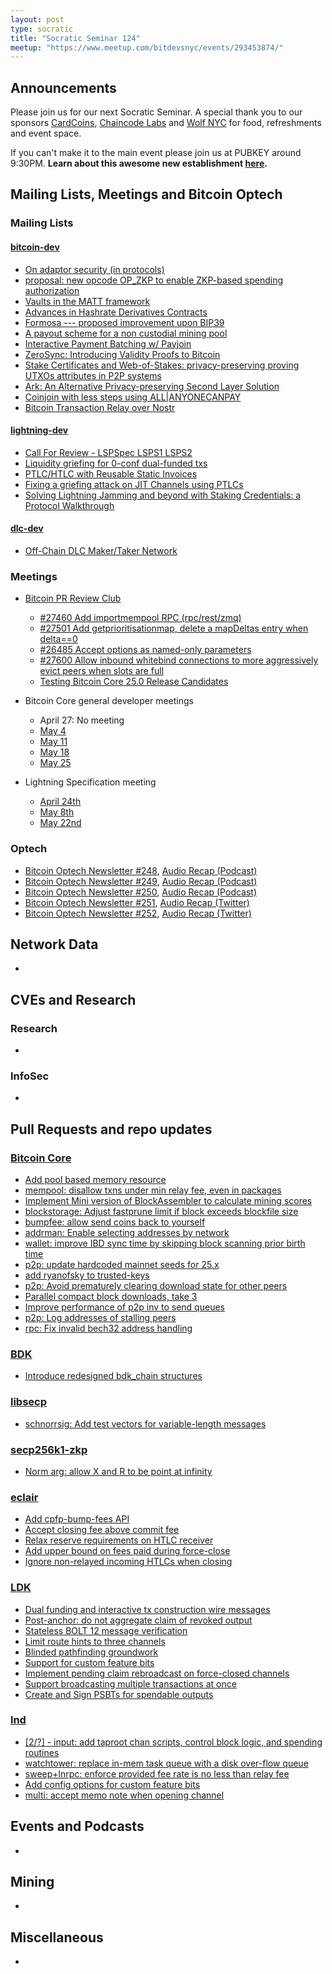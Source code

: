 ```yaml
---
layout: post
type: socratic
title: "Socratic Seminar 124"
meetup: "https://www.meetup.com/bitdevsnyc/events/293453874/"
---
```


## Announcements
Please join us for our next Socratic Seminar. A special thank you to our sponsors [CardCoins](https://cardcoins.co), [Chaincode Labs](https://chaincode.com) and [Wolf NYC](https://wolfnyc.com) for food, refreshments and event space.

If you can't make it to the main event please join us at PUBKEY around 9:30PM. **Learn about this awesome new establishment [here](https://ny.eater.com/2022/12/13/23494423/pubkey-opening-manhattan-bitcoin-bar).**

## Mailing Lists, Meetings and Bitcoin Optech
### Mailing Lists
#### [bitcoin-dev](https://lists.linuxfoundation.org/pipermail/bitcoin-dev)
- [On adaptor security (in protocols)](https://lists.linuxfoundation.org/pipermail/bitcoin-dev/2023-April/021594.html)
- [proposal: new opcode OP_ZKP to enable ZKP-based spending authorization](https://lists.linuxfoundation.org/pipermail/bitcoin-dev/2023-April/021592.html)
- [Vaults in the MATT framework](https://lists.linuxfoundation.org/pipermail/bitcoin-dev/2023-April/021588.html)
- [Advances in Hashrate Derivatives Contracts](https://lists.linuxfoundation.org/pipermail/bitcoin-dev/2023-May/021605.html)
- [Formosa --- proposed improvement upon BIP39](https://lists.linuxfoundation.org/pipermail/bitcoin-dev/2023-May/021607.html)
- [A payout scheme for a non custodial mining pool](https://lists.linuxfoundation.org/pipermail/bitcoin-dev/2023-May/021610.html)
- [Interactive Payment Batching w/ Payjoin](https://lists.linuxfoundation.org/pipermail/bitcoin-dev/2023-May/021653.html)
- [ZeroSync: Introducing Validity Proofs to Bitcoin](https://lists.linuxfoundation.org/pipermail/bitcoin-dev/2023-May/021679.html)
- [Stake Certificates and Web-of-Stakes: privacy-preserving proving UTXOs attributes in P2P systems](https://lists.linuxfoundation.org/pipermail/bitcoin-dev/2023-May/021686.html)
- [Ark: An Alternative Privacy-preserving Second Layer Solution](https://lists.linuxfoundation.org/pipermail/bitcoin-dev/2023-May/021694.html)
- [Coinjoin with less steps using ALL|ANYONECANPAY](https://lists.linuxfoundation.org/pipermail/bitcoin-dev/2023-May/021696.html)
- [Bitcoin Transaction Relay over Nostr](https://lists.linuxfoundation.org/pipermail/bitcoin-dev/2023-May/021700.html)


#### [lightning-dev](https://lists.linuxfoundation.org/pipermail/lightning-dev)
- [Call For Review - LSPSpec LSPS1 LSPS2](https://lists.linuxfoundation.org/pipermail/lightning-dev/2023-May/003926.html)
- [Liquidity griefing for 0-conf dual-funded txs](https://lists.linuxfoundation.org/pipermail/lightning-dev/2023-May/003920.html)
- [PTLC/HTLC with Reusable Static Invoices](https://lists.linuxfoundation.org/pipermail/lightning-dev/2023-May/003937.html)
- [Fixing a griefing attack on JIT Channels using PTLCs](https://lists.linuxfoundation.org/pipermail/lightning-dev/2023-May/003939.html)
- [Solving Lightning Jamming and beyond with Staking Credentials: a Protocol Walkthrough](https://lists.linuxfoundation.org/pipermail/lightning-dev/2023-May/003964.html)


#### [dlc-dev](https://mailmanlists.org/pipermail/dlc-dev)
- [Off-Chain DLC Maker/Taker Network](https://mailmanlists.org/pipermail/dlc-dev/2023-April/000175.html)

### Meetings
- [Bitcoin PR Review Club](https://bitcoincore.reviews)
    - [#27460 Add importmempool RPC (rpc/rest/zmq)](https://bitcoincore.reviews/27460)
    - [#27501 Add getprioritisationmap, delete a mapDeltas entry when delta==0](https://bitcoincore.reviews/27501)
    - [#26485 Accept options as named-only parameters](https://bitcoincore.reviews/26485)
    - [#27600 Allow inbound whitebind connections to more aggressively evict peers when slots are full](https://bitcoincore.reviews/27600)
    - [Testing Bitcoin Core 25.0 Release Candidates](https://bitcoincore.reviews/v25-rc-testing)


- Bitcoin Core general developer meetings
    - April 27: No meeting
    - [May 4](https://www.erisian.com.au/bitcoin-core-dev/log-2023-05-04.html#l-246)
    - [May 11](https://www.erisian.com.au/bitcoin-core-dev/log-2023-05-11.html#l-184)
    - [May 18](https://www.erisian.com.au/bitcoin-core-dev/log-2023-05-18.html#l-196)
    - [May 25](https://www.erisian.com.au/bitcoin-core-dev/log-2023-05-25.html#l-180)

- Lightning Specification meeting
    - [April 24th](https://github.com/lightning/bolts/issues/1067)
    - [May 8th](https://github.com/lightning/bolts/issues/1076)
    - [May 22nd](https://github.com/lightning/bolts/issues/1082)

### Optech
- [Bitcoin Optech Newsletter #248](https://bitcoinops.org/en/newsletters/2023/04/26/), [Audio Recap (Podcast)](https://bitcoinops.org/en/podcast/2023/04/27/)
- [Bitcoin Optech Newsletter #249](https://bitcoinops.org/en/newsletters/2023/05/03/), [Audio Recap (Podcast)](https://bitcoinops.org/en/podcast/2023/05/03/)
- [Bitcoin Optech Newsletter #250](https://bitcoinops.org/en/newsletters/2023/05/10/), [Audio Recap (Podcast)](https://bitcoinops.org/en/podcast/2023/05/10/)
- [Bitcoin Optech Newsletter #251](https://bitcoinops.org/en/newsletters/2023/05/17/), [Audio Recap (Twitter)](https://twitter.com/bitcoinoptech/status/1659166740734001153)
- [Bitcoin Optech Newsletter #252](https://bitcoinops.org/en/newsletters/2023/05/24/), [Audio Recap (Twitter)](https://twitter.com/bitcoinoptech/status/1661748867925446657)

## Network Data
-

## CVEs and Research
### Research
-

### InfoSec
-

## Pull Requests and repo updates
### [Bitcoin Core](https://github.com/bitcoin/bitcoin)
- [Add pool based memory resource](https://github.com/bitcoin/bitcoin/pull/25325)
- [mempool: disallow txns under min relay fee, even in packages](https://github.com/bitcoin/bitcoin/pull/26933)
- [Implement Mini version of BlockAssembler to calculate mining scores](https://github.com/bitcoin/bitcoin/pull/27021)
- [blockstorage: Adjust fastprune limit if block exceeds blockfile size](https://github.com/bitcoin/bitcoin/pull/27191)
- [bumpfee: allow send coins back to yourself](https://github.com/bitcoin/bitcoin/pull/27195)
- [addrman: Enable selecting addresses by network](https://github.com/bitcoin/bitcoin/pull/27214)
- [wallet: improve IBD sync time by skipping block scanning prior birth time](https://github.com/bitcoin/bitcoin/pull/27469)  
- [p2p: update hardcoded mainnet seeds for 25.x](https://github.com/bitcoin/bitcoin/pull/27488)
- [add ryanofsky to trusted-keys](https://github.com/bitcoin/bitcoin/pull/27604)
- [p2p: Avoid prematurely clearing download state for other peers](https://github.com/bitcoin/bitcoin/pull/27608)
- [Parallel compact block downloads, take 3](https://github.com/bitcoin/bitcoin/pull/27626)
- [Improve performance of p2p inv to send queues](https://github.com/bitcoin/bitcoin/pull/27610)
- [p2p: Log addresses of stalling peers](https://github.com/bitcoin/bitcoin/pull/27761)
- [rpc: Fix invalid bech32 address handling](https://github.com/bitcoin/bitcoin/pull/27727)

### [BDK](https://github.com/bitcoindevkit/bdk)
- [Introduce redesigned bdk_chain structures](https://github.com/bitcoindevkit/bdk/pull/926)

### [libsecp](https://github.com/bitcoin-core/secp256k1)
- [schnorrsig: Add test vectors for variable-length messages](https://github.com/bitcoin-core/secp256k1/pull/1133)

### [secp256k1-zkp](https://github.com/ElementsProject/secp256k1-zkp)
- [Norm arg: allow X and R to be point at infinity](https://github.com/BlockstreamResearch/secp256k1-zkp/pull/218)

### [eclair](https://github.com/ACINQ/eclair/)
- [Add cpfp-bump-fees API](https://github.com/ACINQ/eclair/pull/1783)
- [Accept closing fee above commit fee](https://github.com/ACINQ/eclair/pull/2662)
- [Relax reserve requirements on HTLC receiver](https://github.com/ACINQ/eclair/pull/2666)
- [Add upper bound on fees paid during force-close](https://github.com/ACINQ/eclair/pull/2668)
- [Ignore non-relayed incoming HTLCs when closing](https://github.com/ACINQ/eclair/pull/2672)

### [LDK](https://github.com/lightningdevkit/rust-lightning)
- [Dual funding and interactive tx construction wire messages](https://github.com/lightningdevkit/rust-lightning/pull/1794)
- [Post-anchor: do not aggregate claim of revoked output](https://github.com/lightningdevkit/rust-lightning/pull/1841)
- [Stateless BOLT 12 message verification](https://github.com/lightningdevkit/rust-lightning/pull/1989)
- [Limit route hints to three channels](https://github.com/lightningdevkit/rust-lightning/pull/2044)
- [Blinded pathfinding groundwork](https://github.com/lightningdevkit/rust-lightning/pull/2146)
- [Support for custom feature bits](https://github.com/lightningdevkit/rust-lightning/pull/2204)
- [Implement pending claim rebroadcast on force-closed channels](https://github.com/lightningdevkit/rust-lightning/pull/2208)
- [Support broadcasting multiple transactions at once](https://github.com/lightningdevkit/rust-lightning/pull/2272)
- [Create and Sign PSBTs for spendable outputs](https://github.com/lightningdevkit/rust-lightning/pull/2286)

### [lnd](https://github.com/lightningnetwork/lnd)
- [[2/?] - input: add taproot chan scripts, control block logic, and spending routines](https://github.com/lightningnetwork/lnd/pull/7333)
- [watchtower: replace in-mem task queue with a disk over-flow queue](https://github.com/lightningnetwork/lnd/pull/7380)
- [sweep+lnrpc: enforce provided fee rate is no less than relay fee](https://github.com/lightningnetwork/lnd/pull/7645)
- [Add config options for custom feature bits](https://github.com/lightningnetwork/lnd/pull/7568)
- [multi: accept memo note when opening channel](https://github.com/lightningnetwork/lnd/pull/7668)

## Events and Podcasts
-

## Mining
-

## Miscellaneous
-
